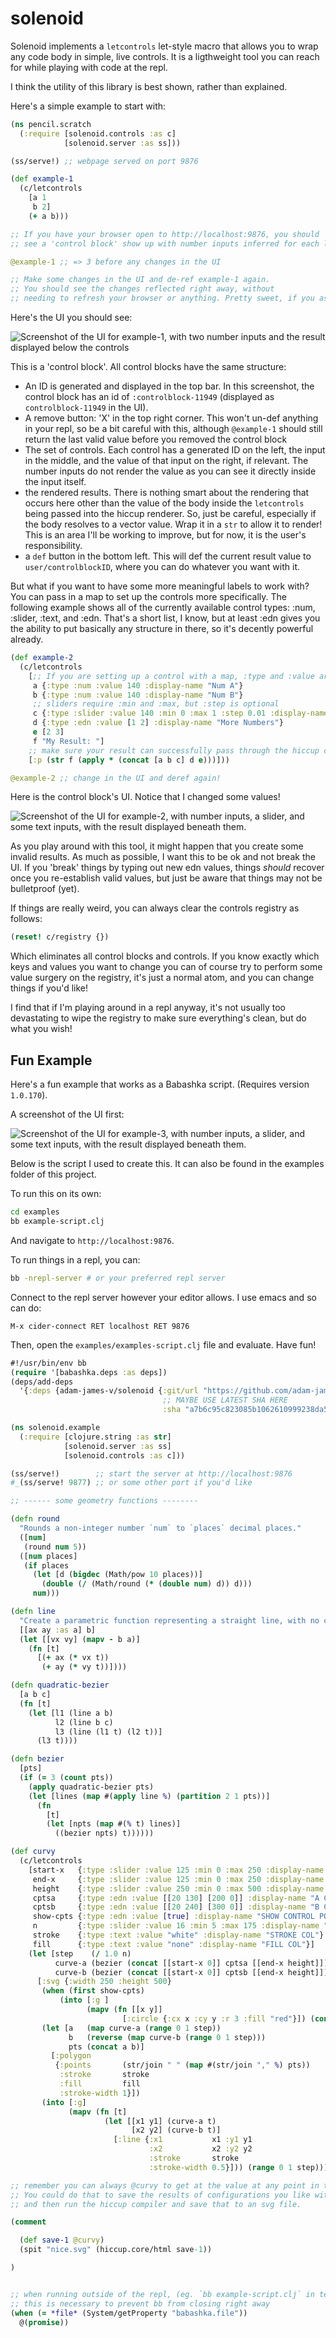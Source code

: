 # solenoid

Solenoid implements a `letcontrols` let-style macro that allows you to wrap any code body in simple, live controls. It is a ligthweight tool you can reach for while playing with code at the repl.

I think the utility of this library is best shown, rather than explained.

Here's a simple example to start with:

```clojure
(ns pencil.scratch
  (:require [solenoid.controls :as c]
            [solenoid.server :as ss]))

(ss/serve!) ;; webpage served on port 9876

(def example-1
  (c/letcontrols
    [a 1
     b 2]
    (+ a b)))

;; If you have your browser open to http://localhost:9876, you should
;; see a 'control block' show up with number inputs inferred for each letcontrol binding

@example-1 ;; => 3 before any changes in the UI

;; Make some changes in the UI and de-ref example-1 again.
;; You should see the changes reflected right away, without
;; needing to refresh your browser or anything. Pretty sweet, if you ask me 😊
```

Here's the UI you should see:

![Screenshot of the UI for example-1, with two number inputs and the result displayed below the controls](https://github.com/adam-james-v/solenoid/blob/main/images/example-1.png "Example-1 UI Screenshot")

This is a 'control block'. All control blocks have the same structure:
 - An ID is generated and displayed in the top bar. In this screenshot, the control block has an id of `:controlblock-11949` (displayed as ` controlblock-11949` in the UI).
 - A remove button: 'X' in the top right corner. This won't un-def anything in your repl, so be a bit careful with this, although `@example-1` should still return the last valid value before you removed the control block
 - The set of controls. Each control has a generated ID on the left, the input in the middle, and the value of that input on the right, if relevant. The number inputs do not render the value as you can see it directly inside the input itself.
 - the rendered results. There is nothing smart about the rendering that occurs here other than the value of the body inside the `letcontrols` being passed into the hiccup renderer. So, just be careful, especially if the body resolves to a vector value. Wrap it in a `str` to allow it to render! This is an area I'll be working to improve, but for now, it is the user's responsibility.
 - a `def` button in the bottom left. This will def the current result value to `user/controlblockID`, where you can do whatever you want with it.

But what if you want to have some more meaningful labels to work with? You can pass in a map to set up the controls more specifically. The following example shows all of the currently available control types: :num, :slider, :text, and :edn. That's a short list, I know, but at least :edn gives you the ability to put basically any structure in there, so it's decently powerful already.

```clojure
(def example-2
  (c/letcontrols
    [;; If you are setting up a control with a map, :type and :value are required, :display-name is optional
     a {:type :num :value 140 :display-name "Num A"}
     b {:type :num :value 140 :display-name "Num B"}
     ;; sliders require :min and :max, but :step is optional
     c {:type :slider :value 140 :min 0 :max 1 :step 0.01 :display-name "Factor"}
     d {:type :edn :value [1 2] :display-name "More Numbers"}
     e [2 3]
     f "My Result: "]
    ;; make sure your result can successfully pass through the hiccup compiler!
    [:p (str f (apply * (concat [a b c] d e)))]))

@example-2 ;; change in the UI and deref again!
```

Here is the control block's UI. Notice that I changed some values!

![Screenshot of the UI for example-2, with number inputs, a slider, and some text inputs, with the result displayed beneath them.](https://github.com/adam-james-v/solenoid/blob/main/images/example-2.png "Example-2 UI Screenshot")

As you play around with this tool, it might happen that you create some invalid results. As much as possible, I want this to be ok and not break the UI. If you 'break' things by typing out new edn values, things _should_ recover once you re-establish valid values, but just be aware that things may not be bulletproof (yet).

If things are really weird, you can always clear the controls registry as follows:

```clojure
(reset! c/registry {})
```

Which eliminates all control blocks and controls. If you know exactly which keys and values you want to change you can of course try to perform some value surgery on the registry, it's just a normal atom, and you can change things if you'd like!

I find that if I'm playing around in a repl anyway, it's not usually too devastating to wipe the registry to make sure everything's clean, but do what you wish!

## Fun Example
Here's a fun example that works as a Babashka script. (Requires version `1.0.170`).

A screenshot of the UI first:

![Screenshot of the UI for example-3, with number inputs, a slider, and some text inputs, with the result displayed beneath them.](https://github.com/adam-james-v/solenoid/blob/main/images/example-3.png "Example-3 UI Screenshot")

Below is the script I used to create this. It can also be found in the examples folder of this project.

To run this on its own:

```bash
cd examples
bb example-script.clj
```

And navigate to `http://localhost:9876`.

To run things in a repl, you can:

```bash
bb -nrepl-server # or your preferred repl server
```

Connect to the repl server however your editor allows. I use emacs and so can do:

`M-x cider-connect RET localhost RET 9876`

Then, open the `examples/examples-script.clj` file and evaluate. Have fun!

```clojure
#!/usr/bin/env bb
(require '[babashka.deps :as deps])
(deps/add-deps
  '{:deps {adam-james-v/solenoid {:git/url "https://github.com/adam-james-v/solenoid/"
                                  ;; MAYBE USE LATEST SHA HERE
                                  :sha "a7b6c95c823085b1062610999238da5f58e6a761"}}})

(ns solenoid.example
  (:require [clojure.string :as str]
            [solenoid.server :as ss]
            [solenoid.controls :as c]))

(ss/serve!)        ;; start the server at http://localhost:9876
#_(ss/serve! 9877) ;; or some other port if you'd like

;; ------ some geometry functions --------

(defn round
  "Rounds a non-integer number `num` to `places` decimal places."
  ([num]
   (round num 5))
  ([num places]
   (if places
     (let [d (bigdec (Math/pow 10 places))]
       (double (/ (Math/round (* (double num) d)) d)))
     num)))

(defn line
  "Create a parametric function representing a straight line, with no checks."
  [[ax ay :as a] b]
  (let [[vx vy] (mapv - b a)]
    (fn [t]
      [(+ ax (* vx t))
       (+ ay (* vy t))])))

(defn quadratic-bezier
  [a b c]
  (fn [t]
    (let [l1 (line a b)
          l2 (line b c)
          l3 (line (l1 t) (l2 t))]
      (l3 t))))

(defn bezier
  [pts]
  (if (= 3 (count pts))
    (apply quadratic-bezier pts)
    (let [lines (map #(apply line %) (partition 2 1 pts))]
      (fn
        [t]
        (let [npts (map #(% t) lines)]
          ((bezier npts) t))))))

(def curvy
  (c/letcontrols
    [start-x   {:type :slider :value 125 :min 0 :max 250 :display-name "START-X"}
     end-x     {:type :slider :value 125 :min 0 :max 250 :display-name "END-X"}
     height    {:type :slider :value 250 :min 0 :max 500 :display-name "HEIGHT"}
     cptsa     {:type :edn :value [[20 130] [200 0]] :display-name "A Control Pts"}
     cptsb     {:type :edn :value [[20 240] [300 0]] :display-name "B Control Pts"}
     show-cpts {:type :edn :value [true] :display-name "SHOW CONTROL POINTS"}
     n         {:type :slider :value 16 :min 5 :max 175 :display-name "Segments"}
     stroke    {:type :text :value "white" :display-name "STROKE COL"}
     fill      {:type :text :value "none" :display-name "FILL COL"}]
    (let [step    (/ 1.0 n)
          curve-a (bezier (concat [[start-x 0]] cptsa [[end-x height]]))
          curve-b (bezier (concat [[start-x 0]] cptsb [[end-x height]]))]
      [:svg {:width 250 :height 500}
       (when (first show-cpts)
           (into [:g ]
                 (mapv (fn [[x y]]
                         [:circle {:cx x :cy y :r 3 :fill "red"}]) (concat cptsa cptsb))))
       (let [a   (map curve-a (range 0 1 step))
             b   (reverse (map curve-b (range 0 1 step)))
             pts (concat a b)]
         [:polygon
          {:points       (str/join " " (map #(str/join "," %) pts))
           :stroke       stroke
           :fill         fill
           :stroke-width 1}])
       (into [:g]
             (mapv (fn [t]
                     (let [[x1 y1] (curve-a t)
                           [x2 y2] (curve-b t)]
                       [:line {:x1           x1 :y1 y1
                               :x2           x2 :y2 y2
                               :stroke       stroke
                               :stroke-width 0.5}])) (range 0 1 step)))])))

;; remember you can always @curvy to get at the value at any point in time.
;; You could do that to save the results of configurations you like with (def save-1 @curvy)
;; and then run the hiccup compiler and save that to an svg file.

(comment

  (def save-1 @curvy)
  (spit "nice.svg" (hiccup.core/html save-1))

)


;; when running outside of the repl, (eg. `bb example-script.clj` in terminal)
;; this is necessary to prevent bb from closing right away
(when (= *file* (System/getProperty "babashka.file"))
  @(promise))

```
